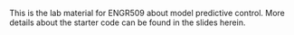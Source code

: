 This is the lab material for ENGR509 about model predictive control. More details about the starter code can be found in the slides herein.
